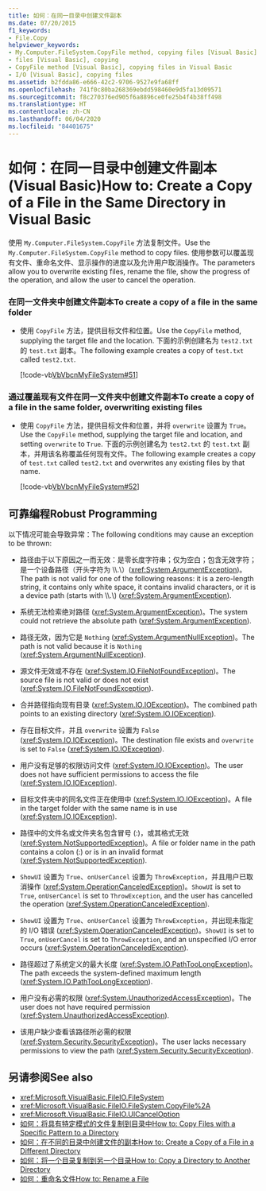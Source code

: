 ```yaml
---
title: 如何：在同一目录中创建文件副本
ms.date: 07/20/2015
f1_keywords:
- File.Copy
helpviewer_keywords:
- My.Computer.FileSystem.CopyFile method, copying files [Visual Basic]
- files [Visual Basic], copying
- CopyFile method [Visual Basic], copying files in Visual Basic
- I/O [Visual Basic], copying files
ms.assetid: b2fdda86-e666-42c2-9706-9527e9fa68ff
ms.openlocfilehash: 741f0c80ba268369ebdd598460e9d5fa13d09571
ms.sourcegitcommit: f8c270376ed905f6a8896ce0fe25b4f4b38ff498
ms.translationtype: HT
ms.contentlocale: zh-CN
ms.lasthandoff: 06/04/2020
ms.locfileid: "84401675"
---
```

# <a name="how-to-create-a-copy-of-a-file-in-the-same-directory-in-visual-basic"></a><span data-ttu-id="bb3bb-102">如何：在同一目录中创建文件副本 (Visual Basic)</span><span class="sxs-lookup"><span data-stu-id="bb3bb-102">How to: Create a Copy of a File in the Same Directory in Visual Basic</span></span>

<span data-ttu-id="bb3bb-103">使用 `My.Computer.FileSystem.CopyFile` 方法复制文件。</span><span class="sxs-lookup"><span data-stu-id="bb3bb-103">Use the `My.Computer.FileSystem.CopyFile` method to copy files.</span></span> <span data-ttu-id="bb3bb-104">使用参数可以覆盖现有文件、重命名文件、显示操作的进度以及允许用户取消操作。</span><span class="sxs-lookup"><span data-stu-id="bb3bb-104">The parameters allow you to overwrite existing files, rename the file, show the progress of the operation, and allow the user to cancel the operation.</span></span>  
  
### <a name="to-create-a-copy-of-a-file-in-the-same-folder"></a><span data-ttu-id="bb3bb-105">在同一文件夹中创建文件副本</span><span class="sxs-lookup"><span data-stu-id="bb3bb-105">To create a copy of a file in the same folder</span></span>  
  
- <span data-ttu-id="bb3bb-106">使用 `CopyFile` 方法，提供目标文件和位置。</span><span class="sxs-lookup"><span data-stu-id="bb3bb-106">Use the `CopyFile` method, supplying the target file and the location.</span></span> <span data-ttu-id="bb3bb-107">下面的示例创建名为 `test2.txt` 的 `test.txt` 副本。</span><span class="sxs-lookup"><span data-stu-id="bb3bb-107">The following example creates a copy of `test.txt` called `test2.txt`.</span></span>  
  
     [!code-vb[VbVbcnMyFileSystem#51](~/samples/snippets/visualbasic/VS_Snippets_VBCSharp/VbVbcnMyFileSystem/VB/Class1.vb#51)]  
  
### <a name="to-create-a-copy-of-a-file-in-the-same-folder-overwriting-existing-files"></a><span data-ttu-id="bb3bb-108">通过覆盖现有文件在同一文件夹中创建文件副本</span><span class="sxs-lookup"><span data-stu-id="bb3bb-108">To create a copy of a file in the same folder, overwriting existing files</span></span>  
  
- <span data-ttu-id="bb3bb-109">使用 `CopyFile` 方法，提供目标文件和位置，并将 `overwrite` 设置为 `True`。</span><span class="sxs-lookup"><span data-stu-id="bb3bb-109">Use the `CopyFile` method, supplying the target file and location, and setting `overwrite` to `True`.</span></span> <span data-ttu-id="bb3bb-110">下面的示例创建名为 `test2.txt` 的 `test.txt` 副本，并用该名称覆盖任何现有文件。</span><span class="sxs-lookup"><span data-stu-id="bb3bb-110">The following example creates a copy of `test.txt` called `test2.txt` and overwrites any existing files by that name.</span></span>  
  
     [!code-vb[VbVbcnMyFileSystem#52](~/samples/snippets/visualbasic/VS_Snippets_VBCSharp/VbVbcnMyFileSystem/VB/Class1.vb#52)]  
  
## <a name="robust-programming"></a><span data-ttu-id="bb3bb-111">可靠编程</span><span class="sxs-lookup"><span data-stu-id="bb3bb-111">Robust Programming</span></span>  

 <span data-ttu-id="bb3bb-112">以下情况可能会导致异常：</span><span class="sxs-lookup"><span data-stu-id="bb3bb-112">The following conditions may cause an exception to be thrown:</span></span>  
  
- <span data-ttu-id="bb3bb-113">路径由于以下原因之一而无效：是零长度字符串；仅为空白；包含无效字符；是一个设备路径（开头字符为 \\\\.\\）(<xref:System.ArgumentException>)。</span><span class="sxs-lookup"><span data-stu-id="bb3bb-113">The path is not valid for one of the following reasons: it is a zero-length string, it contains only white space, it contains invalid characters, or it is a device path (starts with \\\\.\\) (<xref:System.ArgumentException>).</span></span>  
  
- <span data-ttu-id="bb3bb-114">系统无法检索绝对路径 (<xref:System.ArgumentException>)。</span><span class="sxs-lookup"><span data-stu-id="bb3bb-114">The system could not retrieve the absolute path (<xref:System.ArgumentException>).</span></span>  
  
- <span data-ttu-id="bb3bb-115">路径无效，因为它是 `Nothing` (<xref:System.ArgumentNullException>)。</span><span class="sxs-lookup"><span data-stu-id="bb3bb-115">The path is not valid because it is `Nothing` (<xref:System.ArgumentNullException>).</span></span>  
  
- <span data-ttu-id="bb3bb-116">源文件无效或不存在 (<xref:System.IO.FileNotFoundException>)。</span><span class="sxs-lookup"><span data-stu-id="bb3bb-116">The source file is not valid or does not exist (<xref:System.IO.FileNotFoundException>).</span></span>  
  
- <span data-ttu-id="bb3bb-117">合并路径指向现有目录 (<xref:System.IO.IOException>)。</span><span class="sxs-lookup"><span data-stu-id="bb3bb-117">The combined path points to an existing directory (<xref:System.IO.IOException>).</span></span>  
  
- <span data-ttu-id="bb3bb-118">存在目标文件，并且 `overwrite` 设置为 `False` (<xref:System.IO.IOException>)。</span><span class="sxs-lookup"><span data-stu-id="bb3bb-118">The destination file exists and `overwrite` is set to `False` (<xref:System.IO.IOException>).</span></span>  
  
- <span data-ttu-id="bb3bb-119">用户没有足够的权限访问文件 (<xref:System.IO.IOException>)。</span><span class="sxs-lookup"><span data-stu-id="bb3bb-119">The user does not have sufficient permissions to access the file (<xref:System.IO.IOException>).</span></span>  
  
- <span data-ttu-id="bb3bb-120">目标文件夹中的同名文件正在使用中 (<xref:System.IO.IOException>)。</span><span class="sxs-lookup"><span data-stu-id="bb3bb-120">A file in the target folder with the same name is in use (<xref:System.IO.IOException>).</span></span>  
  
- <span data-ttu-id="bb3bb-121">路径中的文件名或文件夹名包含冒号 (:)，或其格式无效 (<xref:System.NotSupportedException>)。</span><span class="sxs-lookup"><span data-stu-id="bb3bb-121">A file or folder name in the path contains a colon (:) or is in an invalid format (<xref:System.NotSupportedException>).</span></span>  
  
- <span data-ttu-id="bb3bb-122">`ShowUI` 设置为 `True`、`onUserCancel` 设置为 `ThrowException`，并且用户已取消操作 (<xref:System.OperationCanceledException>)。</span><span class="sxs-lookup"><span data-stu-id="bb3bb-122">`ShowUI` is set to `True`, `onUserCancel` is set to `ThrowException`, and the user has cancelled the operation (<xref:System.OperationCanceledException>).</span></span>  
  
- <span data-ttu-id="bb3bb-123">`ShowUI` 设置为 `True`、`onUserCancel` 设置为 `ThrowException`，并出现未指定的 I/O 错误 (<xref:System.OperationCanceledException>)。</span><span class="sxs-lookup"><span data-stu-id="bb3bb-123">`ShowUI` is set to `True`, `onUserCancel` is set to `ThrowException`, and an unspecified I/O error occurs (<xref:System.OperationCanceledException>).</span></span>  
  
- <span data-ttu-id="bb3bb-124">路径超过了系统定义的最大长度 (<xref:System.IO.PathTooLongException>)。</span><span class="sxs-lookup"><span data-stu-id="bb3bb-124">The path exceeds the system-defined maximum length (<xref:System.IO.PathTooLongException>).</span></span>  
  
- <span data-ttu-id="bb3bb-125">用户没有必需的权限 (<xref:System.UnauthorizedAccessException>)。</span><span class="sxs-lookup"><span data-stu-id="bb3bb-125">The user does not have required permission (<xref:System.UnauthorizedAccessException>).</span></span>  
  
- <span data-ttu-id="bb3bb-126">该用户缺少查看该路径所必需的权限 (<xref:System.Security.SecurityException>)。</span><span class="sxs-lookup"><span data-stu-id="bb3bb-126">The user lacks necessary permissions to view the path (<xref:System.Security.SecurityException>).</span></span>  
  
## <a name="see-also"></a><span data-ttu-id="bb3bb-127">另请参阅</span><span class="sxs-lookup"><span data-stu-id="bb3bb-127">See also</span></span>

- <xref:Microsoft.VisualBasic.FileIO.FileSystem>
- <xref:Microsoft.VisualBasic.FileIO.FileSystem.CopyFile%2A>
- <xref:Microsoft.VisualBasic.FileIO.UICancelOption>
- [<span data-ttu-id="bb3bb-128">如何：将具有特定模式的文件复制到目录中</span><span class="sxs-lookup"><span data-stu-id="bb3bb-128">How to: Copy Files with a Specific Pattern to a Directory</span></span>](how-to-copy-files-with-a-specific-pattern-to-a-directory.md)
- [<span data-ttu-id="bb3bb-129">如何：在不同的目录中创建文件的副本</span><span class="sxs-lookup"><span data-stu-id="bb3bb-129">How to: Create a Copy of a File in a Different Directory</span></span>](how-to-create-a-copy-of-a-file-in-a-different-directory.md)
- [<span data-ttu-id="bb3bb-130">如何：将一个目录复制到另一个目录</span><span class="sxs-lookup"><span data-stu-id="bb3bb-130">How to: Copy a Directory to Another Directory</span></span>](how-to-copy-a-directory-to-another-directory.md)
- [<span data-ttu-id="bb3bb-131">如何：重命名文件</span><span class="sxs-lookup"><span data-stu-id="bb3bb-131">How to: Rename a File</span></span>](how-to-rename-a-file.md)

